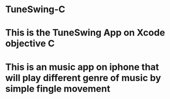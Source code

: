 # TuneSwing-C
# This is the TuneSwing App on Xcode objective C
# This is an music app on iphone that will play different genre of music by simple fingle movement